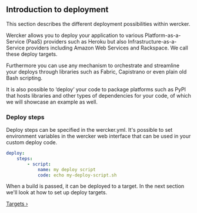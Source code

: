 ## Introduction to deployment

This section describes the different deployment possibilities within wercker.

Wercker allows you to deploy your application to various Platform-as-a-Service
(PaaS) providers such as Heroku but also Infrastructure-as-a-Service
providers including Amazon Web Services and Rackspace. We call these deploy targets.

Furthermore you can use any mechanism to orchestrate and streamline your deploys
through libraries such as Fabric, Capistrano or even plain old Bash scripting.

It is also possible to ‘deploy’ your code to package platforms such as PyPI that
hosts libraries and other types of dependencies for your code, of which we will
showcase an example as well.

### Deploy steps

Deploy steps can be specified in the wercker.yml. It's possible to set environment
variables in the wercker web interface that can be used in your custom deploy code.
```yaml
deploy:
    steps:
        - script:
            name: my deploy script
            code: echo my-deploy-script.sh
```

When a build is passed, it can be deployed to a target. In the next
section we'll look at how to set up deploy targets.

[Targets &rsaquo;](/learn/deploy/targets.html "nav next deploy")
